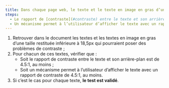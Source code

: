 ```yaml
---
title: Dans chaque page web, le texte et le texte en image en gras d’une taille restituée inférieure à 18,5px vérifient-ils une de ces conditions (hors cas particuliers) ?
steps:
  - Le rapport de [contraste](#contraste) entre le texte et son arrière-plan est de 4.5:1, au moins ;
  - Un mécanisme permet à l’utilisateur d’afficher le texte avec un rapport de [contraste](#contraste) de 4.5:1, au moins.
---
```


1. Retrouver dans le document les textes et les textes en image en gras d’une taille restituée inférieure à 18,5px qui pourraient poser des problèmes de contraste ;
2. Pour chacun de ces textes, vérifier que :
   - Soit le rapport de contraste entre le texte et son arrière-plan est de 4.5:1, au moins ;
   - Soit un mécanisme permet à l’utilisateur d’afficher le texte avec un rapport de contraste de 4.5:1, au moins.
3. Si c’est le cas pour chaque texte, **le test est validé**.
